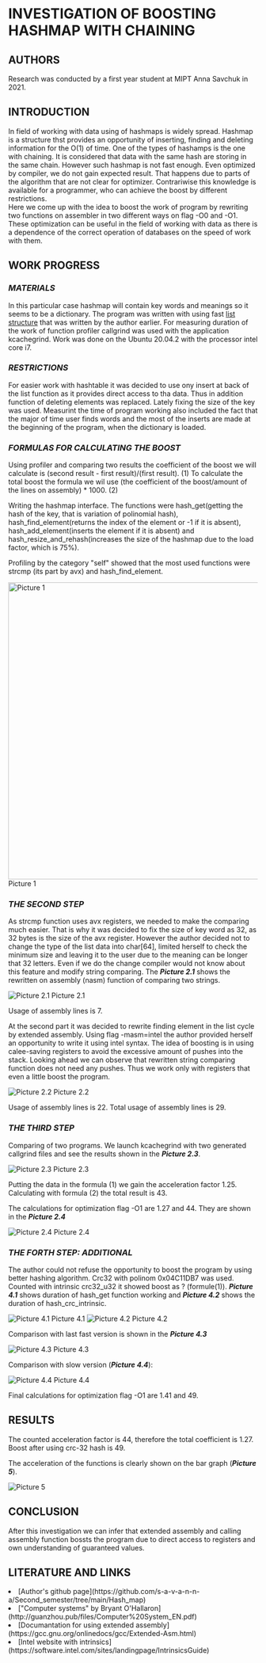 **INVESTIGATION OF BOOSTING HASHMAP WITH CHAINING**
===================================================
**AUTHORS**
-----------
Research was conducted by a first year student at MIPT Anna Savchuk in 2021.

**INTRODUCTION**
------------------------
In field of working with data using of hashmaps is widely spread. Hashmap is a structure thst provides an opportunity of inserting, finding and deleting information for the O(1) of time. One of the types of hashamps is the one with chaining. It is considered that data with the same hash are storing in the same chain.
However such hashmap is not fast enough. Even optimized by compiler, we do not gain expected result. That happens due to parts of the algorithm that are not clear for optimizer. Contrariwise this knowledge is available for a programmer, who can achieve the boost by different restrictions.  
Here we come up with the idea to boost the work of program by rewriting two functions on assembler in two different ways on flag -O0 and -O1.
These optimization can be useful in the field of working with data as there is a dependence of the correct operation of databases on the speed of work with them.

**WORK PROGRESS**
-----------------
### ***MATERIALS***

In this particular case hashmap will contain key words and meanings so it seems to be a dictionary.
The program was written with using fast [list structure](https://github.com/s-a-v-a-n-n-a/My-List) that was written by the author earlier.
For measuring duration of the work of function profiler callgrind was used with the application kcachegrind.
Work was done on the Ubuntu 20.04.2 with the processor intel core i7.

### ***RESTRICTIONS***

For easier work with hashtable it was decided to use ony insert at back of the list function as it provides direct access to tha data. Thus in addition function of deleting elements was replaced.
Lately fixing the size of the key was used.
Measurint the time of program working also included the fact that the major of time user finds words and the most of the inserts are made at the beginning of the program, when the dictionary is loaded.

### ***FORMULAS FOR CALCULATING THE BOOST***

Using profiler and comparing two results the coefficient of the boost we will calculate is (second result - first result)/(first result). (1)
To calculate the total boost the formula we wil use (the coefficient of the boost/amount of the lines on assembly) * 1000. (2)


Writing the hashmap interface. The functions were hash_get(getting the hash of the key, that is variation of polinomial hash), hash_find_element(returns the index of the element or -1 if it is absent), hash_add_element(inserts the element if it is absent) and hash_resize_and_rehash(increases the size of the hashmap due to the load factor, which is 75%).

Profiling by the category "self" showed that the most used functions were strcmp (its part by avx) and hash_find_element.

<img src="Investigation/Picture%201.jpg" alt="Picture 1" width="600">
Picture 1

### ***THE SECOND STEP***

As strcmp function uses avx registers, we needed to make the comparing much easier. That is why it was decided to fix the size of key word as 32, as 32 bytes is the size of the avx register. However the author decided not to change the type of the list data into char[64], limited herself to check the minimum size and leaving it to the user due to the meaning can be longer that 32 letters. Even if we do the change compiler would not know about this feature and modify string comparing. The ***Picture 2.1*** shows the rewritten on assembly (nasm) function of comparing two strings.

![Picture 2.1](https://github.com/s-a-v-a-n-n-a/Second_semester/blob/main/Hash_map/Investigation/Picture%202.1.jpg)
Picture 2.1

Usage of assembly lines is 7.

At the second part it was decided to rewrite finding element in the list cycle by extended assembly. Using flag -masm=intel the author provided herself an opportunity to write it using intel syntax. The idea of boosting is in using calee-saving registers to avoid the excessive amount of pushes into the stack. Looking ahead we can observe that rewritten string comparing function does not need any pushes. Thus we work only with registers that even a little boost the program.

![Picture 2.2](https://github.com/s-a-v-a-n-n-a/Second_semester/blob/main/Hash_map/Investigation/Picture%202.2.jpg)
Picture 2.2

Usage of assembly lines is 22.
Total usage of assembly lines is 29. 

### ***THE THIRD STEP***
Comparing of two programs. We launch kcachegrind with two generated callgrind files and see the results shown in the ***Picture 2.3***. 

![Picture 2.3](https://github.com/s-a-v-a-n-n-a/Second_semester/blob/main/Hash_map/Investigation/Picture%202.3.png)
Picture 2.3

Putting the data in the formula (1) we gain the acceleration factor 1.25.
Calculating with formula (2) the total result is 43.

The calculations for optimization flag -O1 are 1.27 and 44. They are shown in the ***Picture 2.4***

![Picture 2.4](https://github.com/s-a-v-a-n-n-a/Second_semester/blob/main/Hash_map/Investigation/Picture%202.4.png)
Picture 2.4

### ***THE FORTH STEP: ADDITIONAL***

The author could not refuse the opportunity to boost the program by using better hashing algorithm. Crc32 with polinom 0x04C11DB7 was used. Counted with intrinsic crc32_u32 it showed boost as ? (formule(1)). ***Picture 4.1*** shows duration of hash_get function working and ***Picture 4.2*** shows the duration of hash_crc_intrinsic. 

![Picture 4.1](https://github.com/s-a-v-a-n-n-a/Second_semester/blob/main/Hash_map/Investigation/Picture%204.1.png)
Picture 4.1
![Picture 4.2](https://github.com/s-a-v-a-n-n-a/Second_semester/blob/main/Hash_map/Investigation/Picture%204.2.png) 
Picture 4.2

Comparison with last fast version is shown in the ***Picture 4.3***

![Picture 4.3](https://github.com/s-a-v-a-n-n-a/Second_semester/blob/main/Hash_map/Investigation/Picture%204.3.png)
Picture 4.3

Comparison with slow version (***Picture 4.4***):

![Picture 4.4](https://github.com/s-a-v-a-n-n-a/Second_semester/blob/main/Hash_map/Investigation/Picture%204.4.png)
Picture 4.4

Final calculations for optimization flag -O1 are 1.41 and 49.

**RESULTS**
-----------
The counted acceleration factor is 44, therefore the total coefficient is 1.27. Boost after using crc-32 hash is 49. 

The acceleration of the functions is clearly shown on the bar graph (***Picture 5***).

![Picture 5](https://github.com/s-a-v-a-n-n-a/Second_semester/blob/main/Hash_map/Investigation/Picture%205.jpg)

**CONCLUSION**
--------------
After this investigation we can infer that extended assembly and calling assembly function bossts the program due to direct access to registers and own understanding of guaranteed values.

**LITERATURE AND LINKS**
------------------------
<li> 
[Author's github page](https://github.com/s-a-v-a-n-n-a/Second_semester/tree/main/Hash_map)
</li>
<li>
["Computer systems" by Bryant O'Hallaron](http://guanzhou.pub/files/Computer%20System_EN.pdf)
</li>
<li>
[Documantation for using extended assembly](https://gcc.gnu.org/onlinedocs/gcc/Extended-Asm.html)
</li>
<li>
[Intel website with intrinsics](https://software.intel.com/sites/landingpage/IntrinsicsGuide)
</li>
